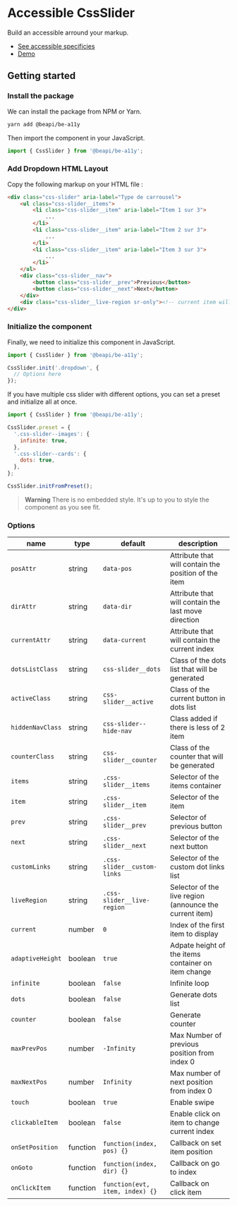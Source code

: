 # Accessible CssSlider

Build an accessible  arround your markup.

* [See accessible specificies](https://www.w3.org/WAI/ARIA/apg/patterns/carousel/)
* [Demo](https://codepen.io/beapi/pen/GRYEzJo)

## Getting started

### Install the package

We can install the package from NPM or Yarn.
```bash
yarn add @beapi/be-a11y
```

Then import the component in your JavaScript.
```js
import { CssSlider } from '@beapi/be-a11y';
```

### Add Dropdown HTML Layout
Copy the following markup on your HTML file :

```html
<div class="css-slider" aria-label="Type de carrousel">
    <ul class="css-slider__items">
        <li class="css-slider__item" aria-label="Item 1 sur 3">
            ...
        </li>
        <li class="css-slider__item" aria-label="Item 2 sur 3">
            ...
        </li>
        <li class="css-slider__item" aria-label="Item 3 sur 3">
            ...
        </li>
    </ul>
    <div class="css-slider__nav">
        <button class="css-slider__prev">Previous</button>
        <button class="css-slider__next">Next</button>
    </div>
    <div class="css-slider__live-region sr-only"><!-- current item will be announced here based on item aria-label --></div>
</div>
```

### Initialize the component
Finally, we need to initialize this component in JavaScript.

```js
import { CssSlider } from '@beapi/be-a11y';

CssSlider.init('.dropdown', {
  // Options here
});
```

If you have multiple css slider with different options, you can set a preset and initialize all at once.

```js
import { CssSlider } from '@beapi/be-a11y';

CssSlider.preset = {
  '.css-slider--images': {
    infinite: true,
  },
  '.css-slider--cards': {
    dots: true,
  },
};

CssSlider.initFromPreset();
```

> **Warning**
> There is no embedded style. It's up to you to style the component as you see fit.

### Options

| name                 | type                      | default                         | description                                             |
|----------------------|---------------------------|---------------------------------|---------------------------------------------------------|
| `posAttr`            | string                    | `data-pos`                      | Attribute that will contain the position of the item    |
| `dirAttr`            | string                    | `data-dir`                      | Attribute that will contain the last move direction     |
| `currentAttr`        | string                    | `data-current`                  | Attribute that will contain the current index           |
| `dotsListClass`      | string                    | `css-slider__dots`              | Class of the dots list that will be generated           |
| `activeClass`        | string                    | `css-slider__active`            | Class of the current button in dots list                |
| `hiddenNavClass`     | string                    | `css-slider--hide-nav`          | Class added if there is less of 2 item                  |
| `counterClass`       | string                    | `css-slider__counter`           | Class of the counter that will be generated             |
| `items`              | string                    | `.css-slider__items`            | Selector of the items container                         |
| `item`               | string                    | `.css-slider__item`             | Selector of the item                                    |
| `prev`               | string                    | `.css-slider__prev`             | Selector of previous button                             |
| `next`               | string                    | `.css-slider__next`             | Selector of the next button                             |
| `customLinks`        | string                    | `.css-slider__custom-links`     | Selector of the custom dot links list                   |
| `liveRegion`         | string                    | `.css-slider__live-region`      | Selector of the live region (announce the current item) |
| `current`            | number                    | `0`                             | Index of the first item to display                      |
| `adaptiveHeight`     | boolean                   | `true`                          | Adpate height of the items container on item change     |
| `infinite`           | boolean                   | `false`                         | Infinite loop                                           |
| `dots`               | boolean                   | `false`                         | Generate dots list                                      |
| `counter`            | boolean                   | `false`                         | Generate counter                                        |
| `maxPrevPos`         | number                    | `-Infinity`                     | Max Number of previous position from index 0            |
| `maxNextPos`         | number                    | `Infinity`                      | Max number of next position from index 0                |
| `touch`              | boolean                   | `true`                          | Enable swipe                                            |
| `clickableItem`      | boolean                   | `false`                         | Enable click on item to change current index            |
| `onSetPosition`      | function                  | `function(index, pos) {}`       | Callback on set item position                           |
| `onGoto`             | function                  | `function(index, dir) {}`       | Callback on go to index                                 |
| `onClickItem`        | function                  | `function(evt, item, index) {}` | Callback on click item                                  |


